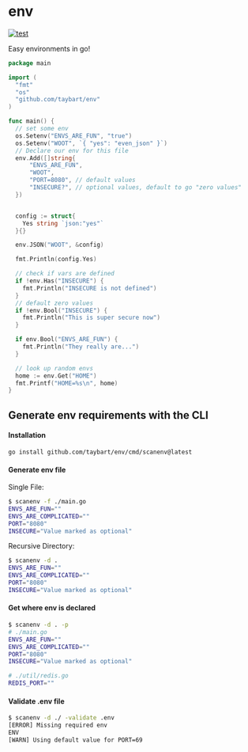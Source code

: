# env

[![test](https://github.com/taybart/env/actions/workflows/test.yaml/badge.svg)](https://github.com/taybart/env/actions/workflows/test.yaml)

Easy environments in go!

```go
package main

import (
  "fmt"
  "os"
  "github.com/taybart/env"
)

func main() {
  // set some env
  os.Setenv("ENVS_ARE_FUN", "true")
  os.Setenv("WOOT", `{ "yes": "even_json" }`)
  // Declare our env for this file
  env.Add([]string{
      "ENVS_ARE_FUN",
      "WOOT",
      "PORT=8080", // default values
      "INSECURE?", // optional values, default to go "zero values"
  })


  config := struct{
    Yes string `json:"yes"`
  }{}

  env.JSON("WOOT", &config)

  fmt.Println(config.Yes)

  // check if vars are defined
  if !env.Has("INSECURE") {
    fmt.Println("INSECURE is not defined")
  }
  // default zero values
  if !env.Bool("INSECURE") {
    fmt.Println("This is super secure now")
  }

  if env.Bool("ENVS_ARE_FUN") {
    fmt.Println("They really are...")
  }

  // look up random envs
  home := env.Get("HOME")
  fmt.Printf("HOME=%s\n", home)
}
```

## Generate env requirements with the CLI

#### Installation

`go install github.com/taybart/env/cmd/scanenv@latest`

#### Generate env file

Single File:

```sh
$ scanenv -f ./main.go
ENVS_ARE_FUN=""
ENVS_ARE_COMPLICATED=""
PORT="8080"
INSECURE="Value marked as optional"
```

Recursive Directory:

```sh
$ scanenv -d .
ENVS_ARE_FUN=""
ENVS_ARE_COMPLICATED=""
PORT="8080"
INSECURE="Value marked as optional"
```

#### Get where env is declared

```sh
$ scanenv -d . -p
# ./main.go
ENVS_ARE_FUN=""
ENVS_ARE_COMPLICATED=""
PORT="8080"
INSECURE="Value marked as optional"

# ./util/redis.go
REDIS_PORT=""
```

#### Validate .env file

```sh
$ scanenv -d ./ -validate .env
[ERROR] Missing required env
ENV
[WARN] Using default value for PORT=69
```
